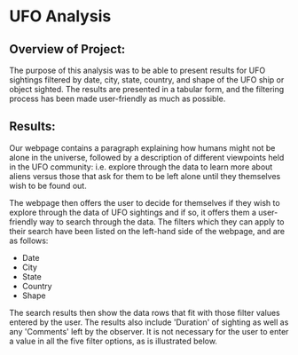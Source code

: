 # UFO Analysis
## Overview of Project:
The purpose of this analysis was to be able to present results for UFO sightings filtered by date, city, state, country, and shape of the UFO ship or object sighted. The results are presented in a tabular form, and the filtering process has been made user-friendly as much as possible.

## Results:
Our webpage contains a paragraph explaining how humans might not be alone in the universe, followed by a description of different viewpoints held in the UFO community: i.e. explore through the data to learn more about aliens versus those that ask for them to be left alone until they themselves wish to be found out.

The webpage then offers the user to decide for themselves if they wish to explore through the data of UFO sightings and if so, it offers them a user-friendly way to search through the data. The filters which they can apply to their search have been listed on the left-hand side of the webpage, and are as follows:

- Date
- City
- State
- Country
- Shape

The search results then show the data rows that fit with those filter values entered by the user. The results also include 'Duration' of sighting as well as any 'Comments' left by the observer.
It is not necessary for the user to enter a value in all the five filter options, as is illustrated below.
